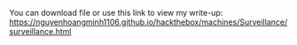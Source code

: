 You can download file or use this link to view my write-up: https://nguyenhoangminh1106.github.io/hackthebox/machines/Surveillance/surveillance.html

